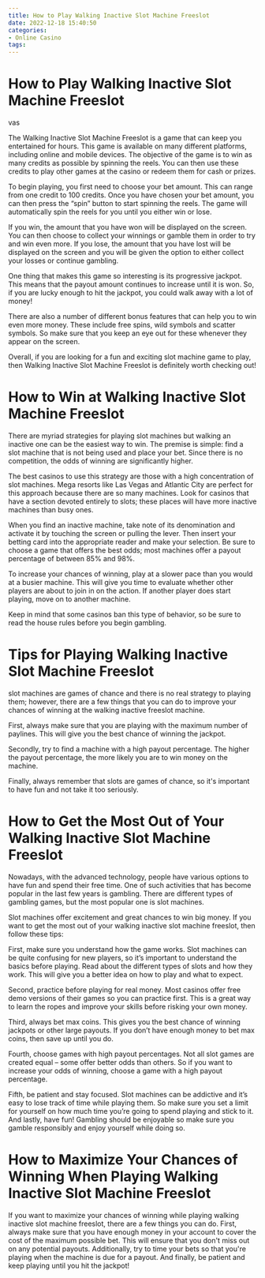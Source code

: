 ```yaml
---
title: How to Play Walking Inactive Slot Machine Freeslot
date: 2022-12-18 15:40:50
categories:
- Online Casino
tags:
---
```



#  How to Play Walking Inactive Slot Machine Freeslot
vas

The Walking Inactive Slot Machine Freeslot is a game that can keep you entertained for hours. This game is available on many different platforms, including online and mobile devices. The objective of the game is to win as many credits as possible by spinning the reels. You can then use these credits to play other games at the casino or redeem them for cash or prizes.

To begin playing, you first need to choose your bet amount. This can range from one credit to 100 credits. Once you have chosen your bet amount, you can then press the “spin” button to start spinning the reels. The game will automatically spin the reels for you until you either win or lose.

If you win, the amount that you have won will be displayed on the screen. You can then choose to collect your winnings or gamble them in order to try and win even more. If you lose, the amount that you have lost will be displayed on the screen and you will be given the option to either collect your losses or continue gambling.

One thing that makes this game so interesting is its progressive jackpot. This means that the payout amount continues to increase until it is won. So, if you are lucky enough to hit the jackpot, you could walk away with a lot of money!

There are also a number of different bonus features that can help you to win even more money. These include free spins, wild symbols and scatter symbols. So make sure that you keep an eye out for these whenever they appear on the screen.

Overall, if you are looking for a fun and exciting slot machine game to play, then Walking Inactive Slot Machine Freeslot is definitely worth checking out!

#  How to Win at Walking Inactive Slot Machine Freeslot

There are myriad strategies for playing slot machines but walking an inactive one can be the easiest way to win. The premise is simple: find a slot machine that is not being used and place your bet. Since there is no competition, the odds of winning are significantly higher.

The best casinos to use this strategy are those with a high concentration of slot machines. Mega resorts like Las Vegas and Atlantic City are perfect for this approach because there are so many machines. Look for casinos that have a section devoted entirely to slots; these places will have more inactive machines than busy ones.

When you find an inactive machine, take note of its denomination and activate it by touching the screen or pulling the lever. Then insert your betting card into the appropriate reader and make your selection. Be sure to choose a game that offers the best odds; most machines offer a payout percentage of between 85% and 98%.

To increase your chances of winning, play at a slower pace than you would at a busier machine. This will give you time to evaluate whether other players are about to join in on the action. If another player does start playing, move on to another machine.

Keep in mind that some casinos ban this type of behavior, so be sure to read the house rules before you begin gambling.

#  Tips for Playing Walking Inactive Slot Machine Freeslot

slot machines are games of chance and there is no real strategy to playing them; however, there are a few things that you can do to improve your chances of winning at the walking inactive freeslot machine.

First, always make sure that you are playing with the maximum number of paylines. This will give you the best chance of winning the jackpot.

Secondly, try to find a machine with a high payout percentage. The higher the payout percentage, the more likely you are to win money on the machine.

Finally, always remember that slots are games of chance, so it's important to have fun and not take it too seriously.

#  How to Get the Most Out of Your Walking Inactive Slot Machine Freeslot 

Nowadays, with the advanced technology, people have various options to have fun and spend their free time. One of such activities that has become popular in the last few years is gambling. There are different types of gambling games, but the most popular one is slot machines. 

Slot machines offer excitement and great chances to win big money. If you want to get the most out of your walking inactive slot machine freeslot, then follow these tips: 

First, make sure you understand how the game works. Slot machines can be quite confusing for new players, so it’s important to understand the basics before playing. Read about the different types of slots and how they work. This will give you a better idea on how to play and what to expect. 

Second, practice before playing for real money. Most casinos offer free demo versions of their games so you can practice first. This is a great way to learn the ropes and improve your skills before risking your own money. 

Third, always bet max coins. This gives you the best chance of winning jackpots or other large payouts. If you don’t have enough money to bet max coins, then save up until you do. 

Fourth, choose games with high payout percentages. Not all slot games are created equal – some offer better odds than others. So if you want to increase your odds of winning, choose a game with a high payout percentage. 

Fifth, be patient and stay focused. Slot machines can be addictive and it’s easy to lose track of time while playing them. So make sure you set a limit for yourself on how much time you’re going to spend playing and stick to it. And lastly, have fun! Gambling should be enjoyable so make sure you gamble responsibly and enjoy yourself while doing so.

#  How to Maximize Your Chances of Winning When Playing Walking Inactive Slot Machine Freeslot

If you want to maximize your chances of winning while playing walking inactive slot machine freeslot, there are a few things you can do. First, always make sure that you have enough money in your account to cover the cost of the maximum possible bet. This will ensure that you don't miss out on any potential payouts. Additionally, try to time your bets so that you're playing when the machine is due for a payout. And finally, be patient and keep playing until you hit the jackpot!
